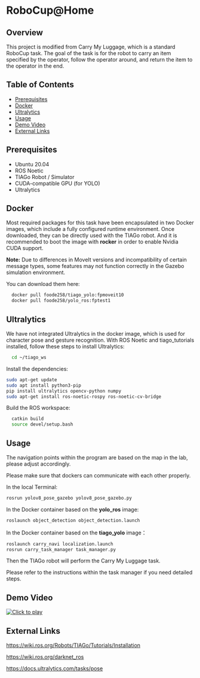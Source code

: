# RoboCup@Home

## Overview
This project is modified from Carry My Luggage, which is a standard RoboCup task. The goal of the task is for the robot to carry an item specified by the operator, follow the operator around, and return the item to the operator in the end. 


## Table of Contents
- [Prerequisites](#prerequisites)
- [Docker](#docker)
- [Ultralytics](#ultralytics)
- [Usage](#usage)
- [Demo Video](#demo-video)
- [External Links](#external-links)

## Prerequisites
- Ubuntu 20.04
- ROS Noetic
- TIAGo Robot / Simulator
- CUDA-compatible GPU (for YOLO)
- Ultralytics

## Docker
Most required packages for this task have been encapsulated in two Docker images, which include a fully configured runtime environment. Once downloaded, they can be directly used with the TIAGo robot. And it is recommended to boot the image with **rocker** in order to enable Nvidia CUDA support.

**Note:** Due to differences in MoveIt versions and incompatibility of certain message types, some features may not function correctly in the Gazebo simulation environment.  

You can download them here:  
```bash
  docker pull foode258/tiago_yolo:fpmoveit10
  docker pull foode258/yolo_ros:fptest1
```

## Ultralytics
We have not integrated Ultralytics in the docker image, which is used for character pose and gesture recognition. With ROS Noetic and tiago_tutorials installed, follow these steps to install Ultralytics:
```bash
  cd ~/tiago_ws
```

Install the dependencies: 
```bash
sudo apt-get update
sudo apt install python3-pip
pip install ultralytics opencv-python numpy
sudo apt-get install ros-noetic-rospy ros-noetic-cv-bridge
```

Build the ROS workspace: 
```bash
  catkin build
  source devel/setup.bash
```





## Usage
The navigation points within the program are based on the map in the lab, please adjust accordingly.

Please make sure that dockers can communicate with each other properly.


In the local Terminal:
```bash
rosrun yolov8_pose_gazebo yolov8_pose_gazebo.py
```

In the Docker container based on the **yolo_ros** image:
```bash
roslaunch object_detection object_detection.launch
```
In the Docker container based on the **tiago_yolo** image：
```bash
roslaunch carry_navi localization.launch
rosrun carry_task_manager task_manager.py
```
Then the TIAGo robot will perform the Carry My Luggage task. 

Please refer to the instructions within the task manager if you need detailed steps.

## Demo Video
[![Click to play](https://img.youtube.com/vi/OzqW0VTr4R4/0.jpg)](https://youtu.be/OzqW0VTr4R4)

## External Links
https://wiki.ros.org/Robots/TIAGo/Tutorials/Installation

https://wiki.ros.org/darknet_ros

https://docs.ultralytics.com/tasks/pose




